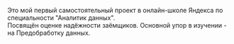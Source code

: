 Это мой первый самостоятельный проект в онлайн-школе Яндекса по специальности "Аналитик данных". 
<br>Посвящён оценке надёжности заёмщиков.
Основной упор в изучении - на Предобработку данных.

